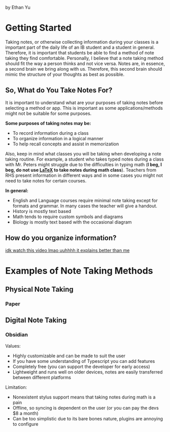 by Ethan Yu
# Getting Started
Taking notes, or otherwise collecting information during your classes is a important part of the daily life of an IB student and a student in general. Therefore, it is important that students be able to find a method of note taking they find comfortable. Personally, I believe that a note taking method should fit the way a person thinks and not vice versa. Notes are, in essence, a second brain we bring along with us. Therefore, this second brain should mimic the structure of your thoughts as best as possible.
## So, What do You Take Notes For?
It is important to understand what are your purposes of taking notes before selecting a method or app. This is important as some applications/methods might not be suitable for some purposes.

**Some purposes of taking notes may be:**
- To record information during a class
- To organize information in a logical manner
- To help recall concepts and assist in memorization

Also, keep in mind what classes you will be taking when developing a note taking routine. For example, a student who takes typed notes during a class with Mr. Peters might struggle due to the difficulties in typing math (**I beg, I beg, do not use [LaTeX](https://www.latex-project.org/) to take notes during math class**). Teachers from RHS present information in different ways and in some cases you might not need to take notes for certain courses. 

**In general:**
- English and Language courses require minimal note taking except for formats and grammar. In many cases the teacher will give a handout.
- History is mostly text based
- Math tends to require custom symbols and diagrams
- Biology is mostly text based with the occasional diagram

## How do you organize information?

[idk watch this video lmao uuhhhh it explains better than me](https://www.youtube.com/watch?v=f3dDVtJ2sec)

# Examples of Note Taking Methods

## Physical Note Taking

###  Paper

## Digital Note Taking

### Obsidian
Values:
- Highly customizable and can be made to suit the user
- If you have some understanding of Typescript you can add features
- Completely free (you can support the developer for early access)
- Lightweight and runs well on older devices, notes are easily transferred between different platforms

Limitation:
- Nonexistent stylus support means that taking notes during math is a pain
- Offline, so syncing is dependent on the user (or you can pay the devs \$8 a month)
- Can be too simplistic due to its bare bones nature, plugins are annoying to configure
